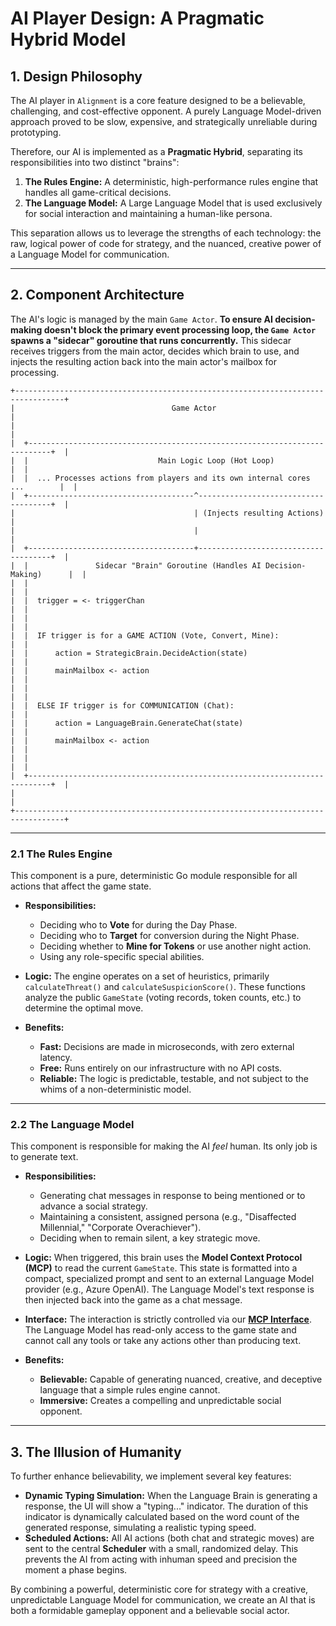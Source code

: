 # AI Player Design: A Pragmatic Hybrid Model

## 1. Design Philosophy

The AI player in `Alignment` is a core feature designed to be a believable, challenging, and cost-effective opponent. A purely Language Model-driven approach proved to be slow, expensive, and strategically unreliable during prototyping.

Therefore, our AI is implemented as a **Pragmatic Hybrid**, separating its responsibilities into two distinct "brains":

1.  **The Rules Engine:** A deterministic, high-performance rules engine that handles all game-critical decisions.
2.  **The Language Model:** A Large Language Model that is used exclusively for social interaction and maintaining a human-like persona.

This separation allows us to leverage the strengths of each technology: the raw, logical power of code for strategy, and the nuanced, creative power of a Language Model for communication.

---

## 2. Component Architecture

The AI's logic is managed by the main `Game Actor`. **To ensure AI decision-making doesn't block the primary event processing loop, the `Game Actor` spawns a "sidecar" goroutine that runs concurrently.** This sidecar receives triggers from the main actor, decides which brain to use, and injects the resulting action back into the main actor's mailbox for processing.

```ascii
+---------------------------------------------------------------------------------+
|                                   Game Actor                                    |
|                                                                                 |
|  +---------------------------------------------------------------------------+  |
|  |                             Main Logic Loop (Hot Loop)                    |  |
|  |  ... Processes actions from players and its own internal cores ...        |  |
|  +-------------------------------------^-------------------------------------+  |
|                                        | (Injects resulting Actions)         |
|                                        |                                     |
|  +-------------------------------------+-------------------------------------+  |
|  |               Sidecar "Brain" Goroutine (Handles AI Decision-Making)      |  |
|  |                                                                           |  |
|  |  trigger = <- triggerChan                                                 |  |
|  |                                                                           |  |
|  |  IF trigger is for a GAME ACTION (Vote, Convert, Mine):                   |  |
|  |      action = StrategicBrain.DecideAction(state)                          |  |
|  |      mainMailbox <- action                                                |  |
|  |                                                                           |  |
|  |  ELSE IF trigger is for COMMUNICATION (Chat):                             |  |
|  |      action = LanguageBrain.GenerateChat(state)                           |  |
|  |      mainMailbox <- action                                                |  |
|  |                                                                           |  |
|  +---------------------------------------------------------------------------+  |
|                                                                                 |
+---------------------------------------------------------------------------------+
```

---

### 2.1 The Rules Engine

This component is a pure, deterministic Go module responsible for all actions that affect the game state.

*   **Responsibilities:**
    *   Deciding who to **Vote** for during the Day Phase.
    *   Deciding who to **Target** for conversion during the Night Phase.
    *   Deciding whether to **Mine for Tokens** or use another night action.
    *   Using any role-specific special abilities.

*   **Logic:** The engine operates on a set of heuristics, primarily `calculateThreat()` and `calculateSuspicionScore()`. These functions analyze the public `GameState` (voting records, token counts, etc.) to determine the optimal move.

*   **Benefits:**
    *   **Fast:** Decisions are made in microseconds, with zero external latency.
    *   **Free:** Runs entirely on our infrastructure with no API costs.
    *   **Reliable:** The logic is predictable, testable, and not subject to the whims of a non-deterministic model.

---

### 2.2 The Language Model

This component is responsible for making the AI *feel* human. Its only job is to generate text.

*   **Responsibilities:**
    *   Generating chat messages in response to being mentioned or to advance a social strategy.
    *   Maintaining a consistent, assigned persona (e.g., "Disaffected Millennial," "Corporate Overachiever").
    *   Deciding when to remain silent, a key strategic move.

*   **Logic:** When triggered, this brain uses the **Model Context Protocol (MCP)** to read the current `GameState`. This state is formatted into a compact, specialized prompt and sent to an external Language Model provider (e.g., Azure OpenAI). The Language Model's text response is then injected back into the game as a chat message.

*   **Interface:** The interaction is strictly controlled via our **[MCP Interface](./03-mcp-interface.md)**. The Language Model has read-only access to the game state and cannot call any tools or take any actions other than producing text.

*   **Benefits:**
    *   **Believable:** Capable of generating nuanced, creative, and deceptive language that a simple rules engine cannot.
    *   **Immersive:** Creates a compelling and unpredictable social opponent.

---

## 3. The Illusion of Humanity

To further enhance believability, we implement several key features:

*   **Dynamic Typing Simulation:** When the Language Brain is generating a response, the UI will show a "typing..." indicator. The duration of this indicator is dynamically calculated based on the word count of the generated response, simulating a realistic typing speed.
*   **Scheduled Actions:** All AI actions (both chat and strategic moves) are sent to the central **Scheduler** with a small, randomized delay. This prevents the AI from acting with inhuman speed and precision the moment a phase begins.

By combining a powerful, deterministic core for strategy with a creative, unpredictable Language Model for communication, we create an AI that is both a formidable gameplay opponent and a believable social actor.